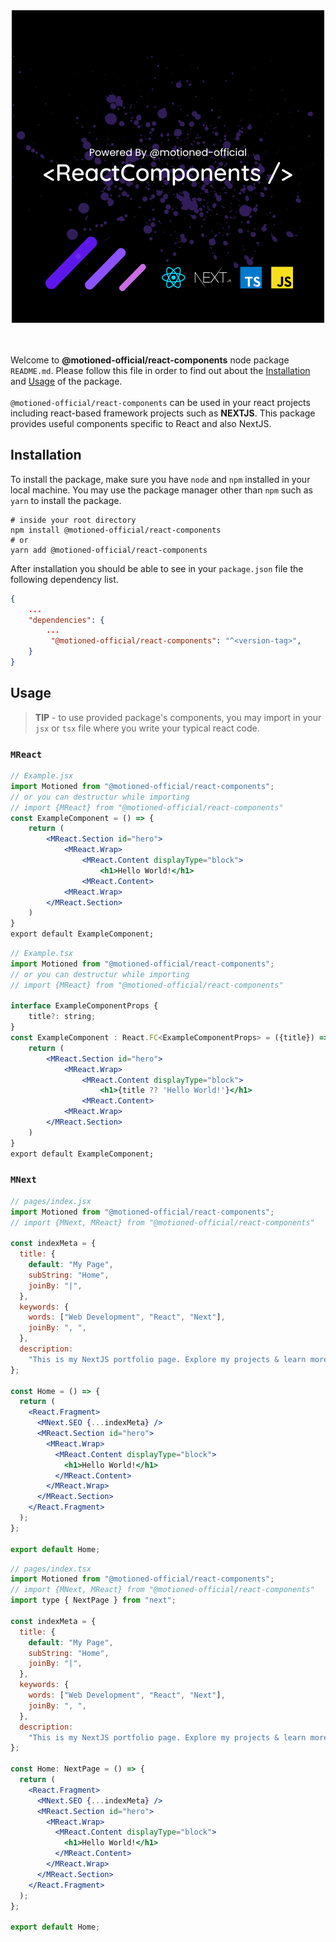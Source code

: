 <div align="center">
    <img src="./assets/@motioned-official-react-components_image.png" />
</div>
<br />
<br />
<p>
Welcome to <strong>@motioned-official/react-components</strong> node package <code>README.md</code>. Please follow this file in order to find out about the <a href="#Installation">Installation</a> and <a href="#Usage">Usage</a> of the package.
<br />
<br />
<code>@motioned-official/react-components</code> can be used in your react projects including react-based framework projects such as <strong>NEXTJS</strong>. This package provides useful components specific to React and also NextJS.
</p>

## Installation

To install the package, make sure you have `node` and `npm` installed in your local machine. You may use the package manager other than `npm` such as `yarn` to install the package.

```shell
# inside your root directory
npm install @motioned-official/react-components
# or
yarn add @motioned-official/react-components
```

After installation you should be able to see in your `package.json` file the following dependency list.

```json
{
    ...
    "dependencies": {
        ...
         "@motioned-official/react-components": "^<version-tag>",
    }
}
```

## Usage

> <strong>TIP</strong> - to use provided package's components, you may import in your `jsx` or `tsx` file where you write your typical react code.

### `MReact`

```jsx
// Example.jsx
import Motioned from "@motioned-official/react-components";
// or you can destructur while importing
// import {MReact} from "@motioned-official/react-components"
const ExampleComponent = () => {
    return (
        <MReact.Section id="hero">
            <MReact.Wrap>
                <MReact.Content displayType="block">
                    <h1>Hello World!</h1>
                <MReact.Content>
            <MReact.Wrap>
        </MReact.Section>
    )
}
export default ExampleComponent;
```

```jsx
// Example.tsx
import Motioned from "@motioned-official/react-components";
// or you can destructur while importing
// import {MReact} from "@motioned-official/react-components"

interface ExampleComponentProps {
    title?: string;
}
const ExampleComponent : React.FC<ExampleComponentProps> = ({title}) => {
    return (
        <MReact.Section id="hero">
            <MReact.Wrap>
                <MReact.Content displayType="block">
                    <h1>{title ?? 'Hello World!'}</h1>
                <MReact.Content>
            <MReact.Wrap>
        </MReact.Section>
    )
}
export default ExampleComponent;
```

### `MNext`

```jsx
// pages/index.jsx
import Motioned from "@motioned-official/react-components";
// import {MNext, MReact} from "@motioned-official/react-components"

const indexMeta = {
  title: {
    default: "My Page",
    subString: "Home",
    joinBy: "|",
  },
  keywords: {
    words: ["Web Development", "React", "Next"],
    joinBy: ", ",
  },
  description:
    "This is my NextJS portfolio page. Explore my projects & learn more about me!",
};

const Home = () => {
  return (
    <React.Fragment>
      <MNext.SEO {...indexMeta} />
      <MReact.Section id="hero">
        <MReact.Wrap>
          <MReact.Content displayType="block">
            <h1>Hello World!</h1>
          </MReact.Content>
        </MReact.Wrap>
      </MReact.Section>
    </React.Fragment>
  );
};

export default Home;
```

```jsx
// pages/index.tsx
import Motioned from "@motioned-official/react-components";
// import {MNext, MReact} from "@motioned-official/react-components"
import type { NextPage } from "next";

const indexMeta = {
  title: {
    default: "My Page",
    subString: "Home",
    joinBy: "|",
  },
  keywords: {
    words: ["Web Development", "React", "Next"],
    joinBy: ", ",
  },
  description:
    "This is my NextJS portfolio page. Explore my projects & learn more about me!",
};

const Home: NextPage = () => {
  return (
    <React.Fragment>
      <MNext.SEO {...indexMeta} />
      <MReact.Section id="hero">
        <MReact.Wrap>
          <MReact.Content displayType="block">
            <h1>Hello World!</h1>
          </MReact.Content>
        </MReact.Wrap>
      </MReact.Section>
    </React.Fragment>
  );
};

export default Home;
```
